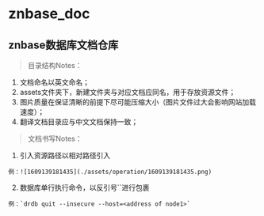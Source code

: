 # znbase_doc

## znbase数据库文档仓库


>目录结构Notes：
1. 文档命名以英文命名；
2. assets文件夹下，新建文件夹与对应文档应同名，用于存放资源文件；
3. 图片质量在保证清晰的前提下尽可能压缩大小（图片文件过大会影响网站加载速度）；
4. 翻译文档目录应与中文文档保持一致；

>文档书写Notes：
1. 引入资源路径以相对路径引入
  ```
  例：![1609139181435](./assets/operation/1609139181435.png)
  ```
2. 数据库单行执行命令，以反引号``进行包裹

  ```
  例：`drdb quit --insecure --host=<address of node1>`
  ```
